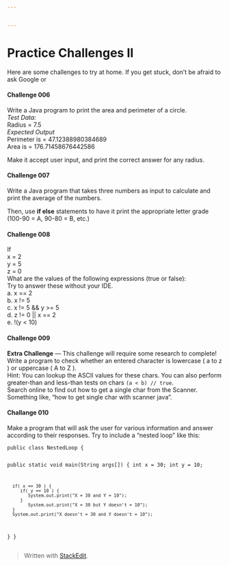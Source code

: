 ```yaml
---


---
```


<h1 id="practice-challenges-ii">Practice Challenges II</h1>
<p>Here are some challenges to try at home. If you get stuck, don’t be afraid to ask Google or</p>
<h4 id="challenge-006">Challenge 006</h4>
<p>Write a Java program to print the area and perimeter of a circle.<br>
<em>Test Data:</em><br>
Radius = 7.5<br>
<em>Expected Output</em><br>
Perimeter is = 47.12388980384689<br>
Area is = 176.71458676442586</p>
<p>Make it accept user input, and print the correct answer for any radius.</p>
<h4 id="challenge-007">Challenge 007</h4>
<p>Write a Java program that takes three numbers as input to calculate and print the average of the numbers.</p>
<p>Then, use <strong>if else</strong> statements to have it print the appropriate letter grade (100-90 = A, 90-80 = B, etc.)</p>
<h4 id="challenge-008">Challenge 008</h4>
<p>If<br>
x = 2<br>
y = 5<br>
z = 0<br>
What are the values of the following expressions (true or false):<br>
Try to answer these without  your IDE.<br>
a. x == 2<br>
b. x != 5<br>
c. x != 5 &amp;&amp; y &gt;= 5<br>
d. z != 0 || x == 2<br>
e. !(y &lt; 10)</p>
<h4 id="challenge-009">Challenge 009</h4>
<p><strong>Extra Challenge</strong> — This challenge will require some research to complete!<br>
Write a program to check whether an entered character is lowercase ( a to z ) or uppercase ( A to Z ).<br>
Hint: You can lookup the ASCII values for these chars. You can also perform greater-than and less-than tests on chars <code>(a &lt; b) // true</code>.<br>
Search online to find out how to get a single char from the Scanner. Something like, “how to get single char with scanner java”.</p>
<h4 id="challange-010">Challange 010</h4>
<p>Make a program that will ask the user for various information and answer according to their responses. Try to include a “nested loop” like this:</p>
<pre><code>public class NestedLoop {

   public static void main(String args[]) {
      int x = 30;
      int y = 10;

      if( x == 30 ) {
         if( y == 10 ) {
            System.out.print("X = 30 and Y = 10");
         }
            System.out.print("X = 30 but Y doesn't = 10");
      }
      System.out.print("X doesn't = 30 and Y doesn't = 10");
   }
}
</code></pre>
<blockquote>
<p>Written with <a href="https://stackedit.io/">StackEdit</a>.</p>
</blockquote>

